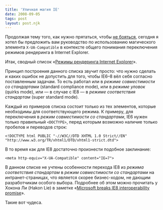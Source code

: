 ```yaml
---
title: 'Уличная магия IE'
date: 2008-09-05
tags: post
layout: post.njk
---
```


Продолжая тему того, как нужно прятаться, чтобы [не бояться](/blog/im-not-coward-but-hell/), сегодня я хотел бы предложить вам руководство по использованию магического элемента `X-UA-Compatible` в контексте общего понимания переключения режимов рендеринга в Internet Explorer.

Итак, сводный список «[Режимы рендеринга Internet Explorer](demo/)».

Принцип построения данного списка звучит просто: что нужно сделать и каких ошибок не допустить для того, чтобы IE6–8 вёл себя согласно поставленным задачам. То есть работал или в _режиме совместимости со стандартами_ (standard compliance mode), или в _режиме уловок_ (quirks mode), или — в случае с IE8 — в _режиме соответствия стандартам_ (super standard mode).

Каждый из примеров списка состоит только из тех элементов, которые необходимы для соответствующего режима. К примеру, для переключения в _режим совместимости со стандартами_, IE6 нужен только правильный `<DOCTYPE>`, перед которым возможно наличие только пробелов и переводов строк:

    <!DOCTYPE html PUBLIC "-//W3C//DTD XHTML 1.0 Strict//EN"
    "http://www.w3.org/TR/xhtml1/DTD/xhtml1-strict.dtd">

В то время как для IE8 достаточно произнести подобное заклинание:

    <meta http-equiv="X-UA-Compatible" content="IE=7">

В данном списке не учтены особенности перехода IE8 из _режима соответствия стандартам_ в _режим совместимости со стандартами_ на интранет-страницах, что является скорее бизнес-ходом, не дающим разработчикам особого выбора. Подробнее об этом можно прочитать у Хокона Ли (Hakon Lie) в заметке «[Microsoft breaks IE8 interoperability promise](http://www.theregister.co.uk/2008/08/29/hakon_lie_ie8_interoperability/)».

Такие вот чудеса.
